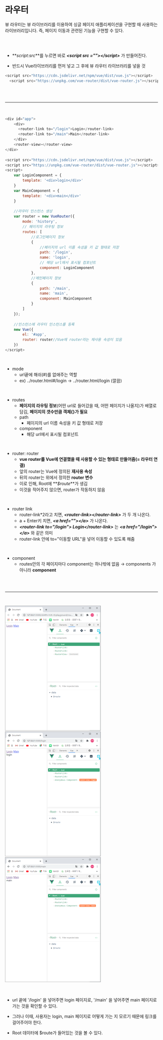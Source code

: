 # 라우터

뷰 라우터는 뷰 라이브러리를 이용하여 싱글 페이지 애플리케이션을 구현할 때 사용하는 라이브러리입니다. 즉, 페이지 이동과 관련된 기능을 구현할 수 있다.

<br><br>

+ **_script:src_**를 누르면 바로 **_\<script src ="">\</script>_** 가 만들어진다.

+ 반드시 Vue라이브러리를 먼저 넣고 그 후에 뷰 라우터 라이브러리를 넣을 것

```javascript
<script src="https://cdn.jsdelivr.net/npm/vue/dist/vue.js"></script>
  <script src="https://unpkg.com/vue-router/dist/vue-router.js"></script>
```

<br><br>

-----

<br>

```javascript
<div id="app">
    <div>
      <router-link to="/login">Login</router-link>
      <router-link to="/main">Main</router-link>
    </div>
    <router-view></router-view>
</div>

<script src="https://cdn.jsdelivr.net/npm/vue/dist/vue.js"></script>
<script src="https://unpkg.com/vue-router/dist/vue-router.js"></script>
<script>
    var LoginComponent = {
        template: '<div>login</div>'
    }
    var MainComponent = {
        template: '<div>main</div>'
    }

    //라우터 인스턴스 생성
    var router = new VueRouter({
        mode: 'history',
        // 페이지의 라우팅 정보
        routes: [
            //로그인페이지 정보  
            {
                //페이지의 url 이름 속성을 키 값 형태로 저장
                path: '/login',
                name: 'login',
                // 해당 url에서 표시될 컴포넌트
                component: LoginComponent
            },
            //메인페이지 정보
            {
                path: '/main',
                name: 'main',
                component: MainComponent
            }
        ]
    });

    //인스턴스에 라우터 인스턴스를 등록
    new Vue({
        el: '#app',
        router: router//Vue에 router라는 재사용 속성이 있음
    })
</script>
```

<br>

+ mode
  + url끝에 해쉬(#)를 없애주는 역할
  + ex) ../router.html#/login → ../router.html/login (깔끔)

<br>

+ routes
  + **페이지의 라우팅 정보**(어떤 url로 들어갔을 때, 어떤 페이지가 나올지)가 배열로 담김, **페이지의 갯수만큼 객체{}가 필요**
  + path 
    + 페이지의 url 이름 속성을 키 값 형태로 저장
  + component
    + 해당 url에서 표시될 컴포넌트

<br>

+ router: router
  + **vue router를 Vue에 연결했을 때 사용할 수 있는 형태로 만들어줌(= 라우터 연결)**
  + 앞의 router는 Vue에 정의된 **재사용 속성**
  + 뒤의 router는 위에서 정의한 **router 변수**
  + 이로 인해, Root에 **_$route_**가 생김
  + 이것을 적어주지 않으면, router가 작동하지 않음

<br>

+ router link
  + router-link*2라고 치면, **_\<router-link>\</router-link>_** 가 두 개 나온다.
  + a + Enter키 치면, **_\<a href="">\</a>_** 가 나온다.
  + **_\<router-link to="/login"> Login\</router-link>_** 는 **_\<a href="/login">\</a>_** 와 같은 의미
  + router-link 안에 to="이동할 URL"을 넣어 이동할 수 있도록 해줌

<br>

+ component
  + routes안의 각 페이지마다 component는 하나밖에 없음 → components 가 아니라 **component**

<br><br>

-----

<br>

<img src="./캡처19.PNG" alt="캡처19" style="zoom:50%;" /><img src="./캡처20.PNG" alt="캡처20" style="zoom:50%;" /><img src="./캡처21.PNG" alt="캡처21" style="zoom:50%;" />

<br>

+ url 끝에 '/login' 을 넣어주면 login 페이지로, '/main' 을 넣어주면 main 페이지로 가는 것을 확인할 수 있다.
+ 그러나 이때, 사용자는 login, main 페이지로 어떻게 가는 지 모르기 때문에 링크를 걸어주어야 한다.

+ Root 데이터에 $route가 들어있는 것을 볼 수 있다.